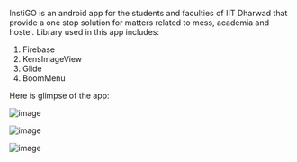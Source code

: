 InstiGO is an android app for the students and faculties of IIT Dharwad that provide a one stop solution for matters related to
mess, academia and hostel.
Library used in this app includes:   
1. Firebase
2. KensImageView   
3. Glide
4. BoomMenu

Here is glimpse of the app:


![image](https://user-images.githubusercontent.com/34706326/48674120-f68a7880-eb6e-11e8-82ef-15b88144d9e0.png)



![image](https://user-images.githubusercontent.com/34706326/48674134-1752ce00-eb6f-11e8-9c27-230ba5b94b2d.png)


![image](https://user-images.githubusercontent.com/34706326/48674147-26d21700-eb6f-11e8-90af-0201b0914d1b.png)
